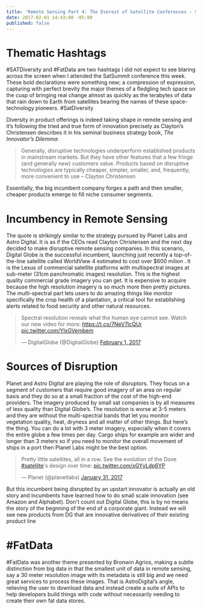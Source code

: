 ```yaml
---
title: 'Remote Sensing Part 4: The Everest of Satellite Conferences - SatSummit 2017'
date: 2017-02-01 14:43:00 -05:00
published: false
---
```


# Thematic Hashtags
#SATDiversity and #FatData are two hashtags I did not expect to see blaring across the screen when I attended the SatSummit conference this week. These bold declarations were something new; a compression of expression, capturing with perfect brevity the major themes of a fledgling tech space on the cusp of bringing real change almost as quickly as the terabytes of data that rain down to Earth from satellites bearing the names of these space-technology pioneers.
#SatDiversity

Diversity in product offerings is indeed taking shape in remote sensing and it’s following the tried and true form of innovation precisely as Clayton’s Christensen describes it in his seminal business strategy book, *The Innovator’s Dilemma*:

> Generally, disruptive technologies underperform established products in mainstream markets. But they have other features that a few fringe (and generally new) customers value. Products based on disruptive technologies are typically cheaper, simpler, smaller, and, frequently, more convenient to use – Clayton Christensen

Essentially, the big incumbent company forges a path and then smaller, cheaper products emerge to fill niche consumer segments. 

# Incumbency in Remote Sensing
The quote is strikingly similar to the strategy pursued by Planet Labs and Astro Digital. It is as if the CEOs read Clayton Christensen and the next day decided to make disruptive remote sensing companies. In this scenario, Digital Globe is the successful incumbent, launching just recently a top-of-the-line satellite called WorldView 4 estimated to cost over $600 milion . It is the Lexus of commercial satellite platforms with multispectral images at sub-meter (31cm panchromatic images) resolution. This is the highest quality commercial grade imagery you can get. It is expensive to acquire because the high resolution imagery is so much more then pretty pictures. The multi-spectral part lets users to do amazing things like monitor specifically the crop health of a plantation, a critical tool for establishing alerts related to food security and other natural resources.

<blockquote class="twitter-tweet" data-lang="en"><p lang="en" dir="ltr">Spectral resolution reveals what the human eye cannot see. Watch our new video for more: <a href="https://t.co/7NeV7lcQUr">https://t.co/7NeV7lcQUr</a> <a href="https://t.co/YlxGVembem">pic.twitter.com/YlxGVembem</a></p>&mdash; DigitalGlobe (@DigitalGlobe) <a href="https://twitter.com/DigitalGlobe/status/826877814477578240">February 1, 2017</a></blockquote>
<script async src="//platform.twitter.com/widgets.js" charset="utf-8"></script>

# Sources of Disruption
Planet and Astro Digital are playing the role of disruptors. They focus on a segment of customers that require good imagery of an area on regular basis and they do so at a small fraction of the cost of the high-end providers.  The imagery produced by small sat companies is by all measures of less quality than Digital Globe’s. The resolution is worse at 3-5 meters and they are without the multi-spectral bands that let you monitor vegetation quality, heat, dryness and all matter of other things. But here’s the thing. You can do a lot with 3 meter imagery, especially when it covers the entire globe a few times per day. Cargo ships for example are wider and longer than 3 meters so if you need to monitor the overall movement of ships in a port then Planet Labs might be the best option.

<blockquote class="twitter-tweet" data-lang="en"><p lang="en" dir="ltr">Pretty little satellites, all in a row. See the evolution of the Dove <a href="https://twitter.com/hashtag/satellite?src=hash">#satellite</a>&#39;s design over time: <a href="https://t.co/xGYvLdp6YP">pic.twitter.com/xGYvLdp6YP</a></p>&mdash; Planet (@planetlabs) <a href="https://twitter.com/planetlabs/status/826466171432022016">January 31, 2017</a></blockquote>
<script async src="//platform.twitter.com/widgets.js" charset="utf-8"></script>

But this incumbent being disrupted by an upstart innovator is actually an old story and incumbents have learned how to do small scale innovation (see Amazon and Alphabet). Don't count out Digital Globe, this is by no means the story of the begnning of the end of a corporate giant. Instead we will see new products from DG that are innovative derivatives of their existing product line
 


# #FatData

#FatData was another theme presented by Bronwin Agrios, making a subtle distinction from big data in that the smallest unit of data in remote sensing, say a 30 meter resolution image with its metadata is still big and we need great services to process these images. That is AstroDigital’s angle, relieving the user to download data and instead create a suite of APIs to help developers build things with code without necessarily needing to create their own fat data stores.

